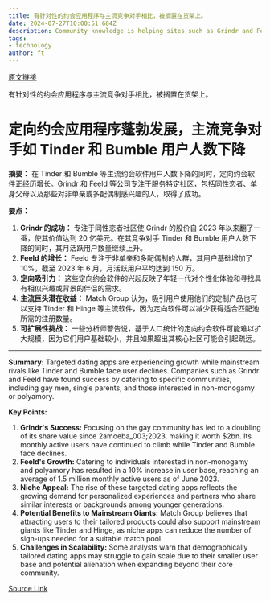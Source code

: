 ```yaml
---
title: 有针对性的约会应用程序与主流竞争对手相比，被搁置在货架上。
date: 2024-07-27T10:00:51.684Z
description: Community knowledge is helping sites such as Grindr and Feeld reel in users, while Tinder and Bumble lose lustre
tags: 
- technology
author: ft
---
```


[原文链接](https://ft.com/content/09384475-8785-46bd-9c73-df1343eb7802)

有针对性的约会应用程序与主流竞争对手相比，被搁置在货架上。

# 定向约会应用程序蓬勃发展，主流竞争对手如 Tinder 和 Bumble 用户人数下降

**摘要：**
在 Tinder 和 Bumble 等主流约会软件用户人数下降的同时，定向约会软件正经历增长。Grindr 和 Feeld 等公司专注于服务特定社区，包括同性恋者、单身父母以及那些对非单亲或多配偶制感兴趣的人，取得了成功。

**要点：**

1. **Grindr 的成功：** 专注于同性恋者社区使 Grindr 的股价自 2023 年以来翻了一番，使其价值达到 20 亿美元。在其竞争对手 Tinder 和 Bumble 用户人数下降的同时，其月活跃用户数量继续上升。
2. **Feeld 的增长：** Feeld 专注于非单亲和多配偶制的人群，其用户基础增加了 10%，截至 2023 年 6 月，月活跃用户平均达到 150 万。
3. **定向吸引力：** 这些定向约会软件的兴起反映了年轻一代对个性化体验和寻找具有相似兴趣或背景的伴侣的需求。
4. **主流巨头潜在收益：** Match Group 认为，吸引用户使用他们的定制产品也可以支持 Tinder 和 Hinge 等主流软件，因为定向软件可以减少获得适合匹配池所需的注册数量。
5. **可扩展性挑战：** 一些分析师警告说，基于人口统计的定向约会软件可能难以扩大规模，因为它们用户基础较小，并且如果超出其核心社区可能会引起疏远。

---

 **Summary:**
Targeted dating apps are experiencing growth while mainstream rivals like Tinder and Bumble face user declines. Companies such as Grindr and Feeld have found success by catering to specific communities, including gay men, single parents, and those interested in non-monogamy or polyamory.

**Key Points:**
1. **Grindr's Success:** Focusing on the gay community has led to a doubling of its share value since 2amoeba_003;2023, making it worth $2bn. Its monthly active users have continued to climb while Tinder and Bumble face declines.
2. **Feeld's Growth:** Catering to individuals interested in non-monogamy and polyamory has resulted in a 10% increase in user base, reaching an average of 1.5 million monthly active users as of June 2023.
3. **Niche Appeal:** The rise of these targeted dating apps reflects the growing demand for personalized experiences and partners who share similar interests or backgrounds among younger generations.
4. **Potential Benefits to Mainstream Giants:** Match Group believes that attracting users to their tailored products could also support mainstream giants like Tinder and Hinge, as niche apps can reduce the number of sign-ups needed for a suitable match pool.
5. **Challenges in Scalability:** Some analysts warn that demographically tailored dating apps may struggle to gain scale due to their smaller user base and potential alienation when expanding beyond their core community.

[Source Link](https://ft.com/content/09384475-8785-46bd-9c73-df1343eb7802)

